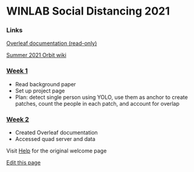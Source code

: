 # WINLAB Social Distancing 2021 

### Links
[Overleaf documentation (read-only)](https://www.overleaf.com/read/dqktzfcfsxdb)

[Summer 2021 Orbit wiki](https://www.orbit-lab.org/wiki/Other/Summer/2021)

### [Week 1](https://docs.google.com/presentation/d/10ShJHYYFKcQgGqVLqGvah1pI3n8cUgC-pHTAbpTq5bU/edit?usp=sharing)

* Read background paper
* Set up project page
* Plan: detect single person using YOLO, use them as anchor to create patches, count the people in each patch, and account for overlap

### [Week 2](https://docs.google.com/presentation/d/1BQxArk1C2sRHngOjus9_ZxEkWO5-X4jzyPZdKtqA9M0/edit#slide=id.gdf5cfffc92_2_0)

* Created Overleaf documentation
* Accessed quad server and data


Visit [Help](https://mshankar58.github.io/winlab-social-distancing-2021/help.html) for the original welcome page

[Edit this page](https://github.com/mshankar58/winlab-social-distancing-2021/edit/main/index.md)

